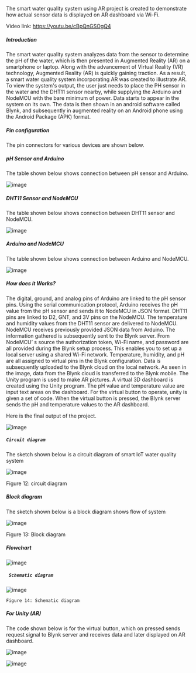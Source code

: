 
The smart water quality system using AR project is created to demonstrate how actual sensor data is displayed on AR dashboard via Wi-Fi. 
 
Video link:  https://youtu.be/cBpQnGSOgQ4




<h5>Introduction</h5>
The smart water quality system analyzes data from the sensor to determine the pH of the water, which is then presented in Augmented Reality (AR) on a smartphone or laptop. Along with the advancement of Virtual Reality (VR) technology, Augmented Reality (AR) is quickly gaining traction. As a result, a smart water quality system incorporating AR was created to illustrate AR. To view the system's output, the user just needs to place the PH sensor in the water and the DHT11 sensor nearby, while supplying the Arduino and NodeMCU with the bare minimum of power. Data starts to appear in the system on its own. The data is then shown in an android software called Blynk, and subsequently in augmented reality on an Android phone using the Android Package (APK) format.






<h5>Pin configuration</h5>
The pin connectors for various devices are shown below.


<h5>
    pH Sensor and Arduino
</h5>
<p>
    The table shown below shows connection between pH sensor and Arduino.
</p>


![image](https://user-images.githubusercontent.com/57608136/172221422-6a4c89c1-a4ab-4a14-89cb-a48ef4e649b0.png)

 
<h5>
    DHT11 Sensor and NodeMCU
</h5>
<p>
    The table shown below shows connection between DHT11 sensor and NodeMCU.
</p>


![image](https://user-images.githubusercontent.com/57608136/172221455-0cd01944-26de-40e1-9097-6c44e9a3d0e7.png)

 
<h5>
    Arduino and NodeMCU
</h5>
<p>
    The table shown below shows connection between Arduino and NodeMCU.
</p>

 
![image](https://user-images.githubusercontent.com/57608136/172221464-ec5ea595-a183-498a-b90e-dd561ebe046c.png)


<h5>
    How does it Works?
</h5>
The digital, ground, and analog pins of Arduino are linked to the pH sensor pins. Using the serial communication protocol, Arduino receives the pH value from the pH sensor and sends it to NodeMCU in JSON format.
DHT11 pins are linked to D2, GNT, and 3V pins on the NodeMCU. The temperature and humidity values from the DHT11 sensor are delivered to NodeMCU. NodeMCU receives previously provided JSON data from Arduino. The information gathered is subsequently sent to the Blynk server.
From NodeMCU’ s source the authorization token, Wi-Fi name, and password are all provided during the Blynk setup process. This enables you to set up a local server using a shared Wi-Fi network. Temperature, humidity, and pH are all assigned to virtual pins in the Blynk configuration. Data is subsequently uploaded to the Blynk cloud on the local network. As seen in the image, data from the Blynk cloud is transferred to the Blynk mobile.
The Unity program is used to make AR pictures. A virtual 3D dashboard is created using the Unity program. The pH value and temperature value are input text areas on the dashboard. For the virtual button to operate, unity is given a set of code. When the virtual button is pressed, the Blynk server sends the pH and temperature values to the AR dashboard.


<p>
    Here is the final output of the project.
</p>

 
![image](https://user-images.githubusercontent.com/57608136/172221537-b2742f2b-b251-48bb-bc96-5f9b31a22b95.png)



<h5>

    Circuit diagram
</h5>

<p>
    The sketch shown below is a circuit diagram of smart IoT water quality system
</p>
 
 
![image](https://user-images.githubusercontent.com/57608136/172221631-c0fe8f68-4802-4c65-9330-dc964936d07e.png)


<p>
    Figure 12: circuit diagram
</p>


<h5>
    Block diagram
</h5>
<p>
    The sketch shown below is a block diagram shows flow of system 
</p>


![image](https://user-images.githubusercontent.com/57608136/172221740-694f11c1-f1a2-4e9f-854b-748dfc410dd6.png)


<p>
    Figure 13: Block diagram
</p>






<h5>
    Flowchart
</h5>


 ![image](https://user-images.githubusercontent.com/57608136/172221770-1cd5a198-cc42-49ae-87f7-9c4a2090515d.png)

 
 <h5>
    
     Schematic diagram
</h5>


![image](https://user-images.githubusercontent.com/57608136/172221825-fb262ca5-1f55-43cd-a024-dd978165fd58.png)


<p>
    
    Figure 14: Schematic diagram
</p>


<h5>
    For Unity (AR)
</h5>
The code shown below is for the virtual button, which on pressed sends request signal to Blynk server and receives data and later displayed on AR dashboard. 


 ![image](https://user-images.githubusercontent.com/57608136/172221914-25195a85-0154-48b0-a7e1-789ea03651d4.png)
 
 
![image](https://user-images.githubusercontent.com/57608136/172221929-b04daf97-d906-4785-828a-97f77d1c36ef.png)

 
